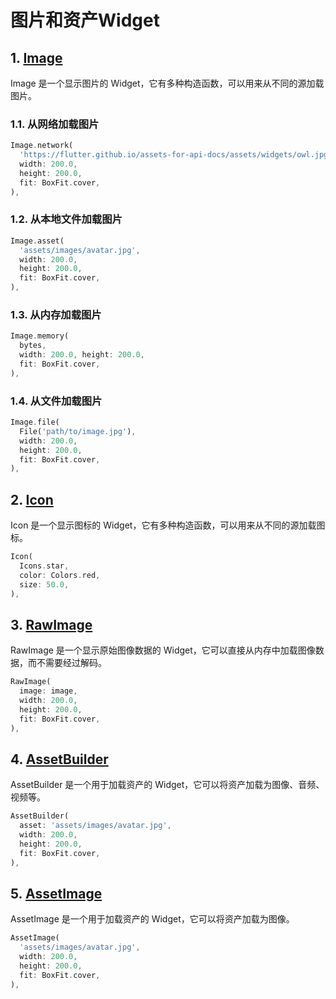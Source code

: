 # 图片和资产Widget

## 1. [Image](https://api.flutter.dev/flutter/widgets/Image-class.html)

Image 是一个显示图片的 Widget，它有多种构造函数，可以用来从不同的源加载图片。

### 1.1. 从网络加载图片

```dart
Image.network(
  'https://flutter.github.io/assets-for-api-docs/assets/widgets/owl.jpg',
  width: 200.0,
  height: 200.0,
  fit: BoxFit.cover,
),
```

### 1.2. 从本地文件加载图片

```dart
Image.asset(
  'assets/images/avatar.jpg',
  width: 200.0,
  height: 200.0,
  fit: BoxFit.cover,
),
```

### 1.3. 从内存加载图片

```dart
Image.memory(
  bytes,
  width: 200.0, height: 200.0,
  fit: BoxFit.cover,
),
```

### 1.4. 从文件加载图片

```dart
Image.file(
  File('path/to/image.jpg'),
  width: 200.0,
  height: 200.0,
  fit: BoxFit.cover,
),
```

## 2. [Icon](https://api.flutter.dev/flutter/widgets/Icon-class.html)

Icon 是一个显示图标的 Widget，它有多种构造函数，可以用来从不同的源加载图标。

```dart
Icon(
  Icons.star,
  color: Colors.red,
  size: 50.0,
),
```

## 3. [RawImage](https://api.flutter.dev/flutter/widgets/RawImage-class.html)

RawImage 是一个显示原始图像数据的 Widget，它可以直接从内存中加载图像数据，而不需要经过解码。

```dart
RawImage(
  image: image,
  width: 200.0,
  height: 200.0,
  fit: BoxFit.cover,
),
```

## 4. [AssetBuilder](https://api.flutter.dev/flutter/widgets/AssetBuilder-class.html)

AssetBuilder 是一个用于加载资产的 Widget，它可以将资产加载为图像、音频、视频等。

```dart
AssetBuilder(
  asset: 'assets/images/avatar.jpg',
  width: 200.0,
  height: 200.0,
  fit: BoxFit.cover,
),
```

## 5. [AssetImage](https://api.flutter.dev/flutter/widgets/AssetImage-class.html)

AssetImage 是一个用于加载资产的 Widget，它可以将资产加载为图像。

```dart
AssetImage(
  'assets/images/avatar.jpg',
  width: 200.0,
  height: 200.0,
  fit: BoxFit.cover,
),
```
